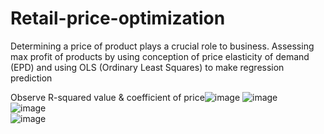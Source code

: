 # Retail-price-optimization
Determining a price of product plays a crucial role to business. Assessing max profit of products by using conception of price elasticity of demand (EPD) and using OLS (Ordinary Least Squares) to make regression prediction

  Observe R-squared value & coefficient of price![image](https://user-images.githubusercontent.com/103509243/188218228-917ad811-628b-4ff3-923c-11e57ff7ea72.png)
  ![image](https://user-images.githubusercontent.com/103509243/188215177-6146bde9-a016-43bc-88c9-d26a1f4120f0.png)  
  ![image](https://user-images.githubusercontent.com/103509243/188215340-276d1ab6-4a32-4a2b-b368-fbfb4524668f.png)  
  ![image](https://user-images.githubusercontent.com/103509243/188218145-f6e4e8ff-6a35-45dc-941a-058f42bf239f.png)



